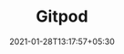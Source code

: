 ---
title: "Gitpod"
date: 2021-01-28T13:17:57+05:30
description: "클라우드를 위해 구축 된 개발 환경. 개발 환경을 코드로 설명하고 DevOps 파이프 라인에서 마지막 누락 된 부분을 자동화하세요."
weight: 3
link: https://www.gitpod.io/
repo: https://www.gitpod.io/
pinned: false
thumb: code/gitpod.svg
---